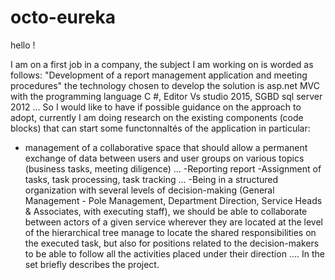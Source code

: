# octo-eureka
hello !


 I am on a first job in a company, the subject I am working on is worded as follows: "Development of a report management application and meeting procedures"
the technology chosen to develop the solution is asp.net MVC with the programming language C #, Editor Vs studio 2015, SGBD sql server 2012 ... So I would like to have if possible guidance on the approach to adopt, currently I am doing research on the existing components (code blocks) that can start some functonnaltés of the application in particular:
- management of a collaborative space that should allow a permanent exchange of data between users and user groups on various topics (business tasks, meeting diligence) ...
-Reporting report
-Assignment of tasks, task processing, task tracking ...
-Being in a structured organization with several levels of decision-making (General Management - Pole Management, Department Direction, Service Heads & Associates, with executing staff), we should be able to collaborate between actors of a given service wherever they are located at the level of the hierarchical tree manage to locate the shared responsibilities on the executed task, but also for positions related to the decision-makers to be able to follow all the activities placed under their direction .... In the set briefly describes the project.


